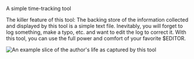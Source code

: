 A simple time-tracking tool

The killer feature of this tool: The backing store of the information collected and displayed by this tool is a simple text file.  Inevitably, you will forget to log something, make a typo, etc. and want to edit the log to correct it.  With this tool, you can use the full power and comfort of your favorite $EDITOR.

![An example slice of the author's life as captured by this tool](https://raw.github.com/chkno/time-logger/master/example.png)
